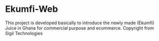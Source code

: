 # Ekumfi-Web
This project is developed basically to introduce the newly made (Ekumfi) Juice in Ghana for commercial purpose and ecommerce.
Copyright from Sigil Technologies 
